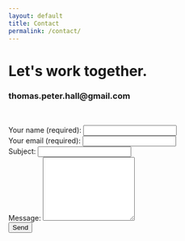 ```yaml
---
layout: default
title: Contact
permalink: /contact/
---
```

<div class="row justify-content-center">
  <div class="col-12 col-md-10 col-xl-8">
    <h1>Let's work together.</h1>
    <h3>thomas.peter.hall@gmail.com</h3>
  </div>
</div>

<div class="row" justify-content-center">
  <p><i class="fa fa-envelope" aria-hidden="true"></i>&emsp;<i class="fa fa-linkedin" aria-hidden="true"></i>&emsp;<i class="fa fa-medium" aria-hidden="true"></i></p>
</div>

<form action="https://formspree.io/thomas.peter.hall@gmail.com" method="POST" class="p-b-5">
  <div class="form-group">
    <label for="name">Your name (required):</label>
    <input type="text" class="form-control" name="name" required>
  </div>
  <div class="form-group">
    <label for="_replyto">Your email (required):</label>
    <input type="email" class="form-control" name="_replyto" required>
  </div>
  <div class="form-group">
    <label for="_subject">Subject:</label>
    <input type="text" class="form-control" name="_subject">
  </div>
  <div class="form-group">
    <label for="_message">Message:</label>
    <textarea rows="8" name="_message" class="form-control"></textarea>
  </div>
  <div class="form-group">
    <input type="submit" value="Send">
  </div>
</form>
